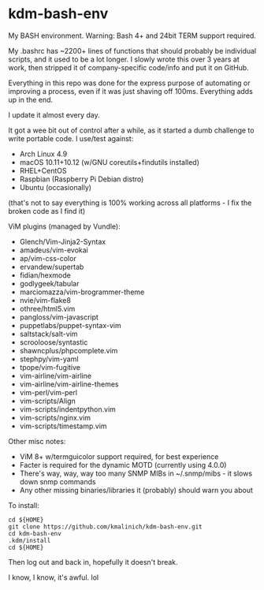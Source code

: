 # kdm-bash-env
My BASH environment. Warning: Bash 4+ and 24bit TERM support required.

My .bashrc has ~2200+ lines of functions that should probably be individual scripts, and it used to be a lot longer.
I slowly wrote this over 3 years at work, then stripped it of company-specific code/info and put it on GitHub.

Everything in this repo was done for the express purpose of automating or improving a process, even if it was just shaving off 100ms. Everything adds up in the end.

I update it almost every day.

It got a wee bit out of control after a while, as it started a dumb challenge to write portable code.
I use/test against:
* Arch Linux 4.9
* macOS 10.11+10.12 (w/GNU coreutils+findutils installed)
* RHEL+CentOS
* Raspbian (Raspberry Pi Debian distro)
* Ubuntu (occasionally)

(that's not to say everything is 100% working across all platforms - I fix the broken code as I find it)

ViM plugins (managed by Vundle):
* Glench/Vim-Jinja2-Syntax
* amadeus/vim-evokai
* ap/vim-css-color
* ervandew/supertab
* fidian/hexmode
* godlygeek/tabular
* marciomazza/vim-brogrammer-theme
* nvie/vim-flake8
* othree/html5.vim
* pangloss/vim-javascript
* puppetlabs/puppet-syntax-vim
* saltstack/salt-vim
* scrooloose/syntastic
* shawncplus/phpcomplete.vim
* stephpy/vim-yaml
* tpope/vim-fugitive
* vim-airline/vim-airline
* vim-airline/vim-airline-themes
* vim-perl/vim-perl
* vim-scripts/Align
* vim-scripts/indentpython.vim
* vim-scripts/nginx.vim
* vim-scripts/timestamp.vim

Other misc notes:
* ViM 8+ w/termguicolor support required, for best experience
* Facter is required for the dynamic MOTD (currently using 4.0.0)
* There's way, way, way too many SNMP MIBs in ~/.snmp/mibs - it slows down snmp commands
* Any other missing binaries/libraries it (probably) should warn you about

To install:

```
cd ${HOME}
git clone https://github.com/kmalinich/kdm-bash-env.git
cd kdm-bash-env
.kdm/install
cd ${HOME}
```

Then log out and back in, hopefully it doesn't break.

I know, I know, it's awful. lol
